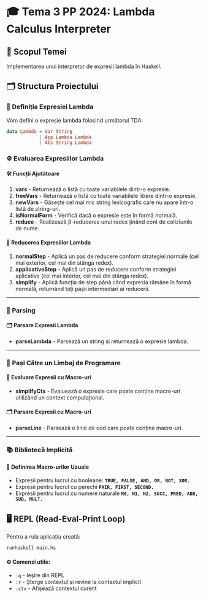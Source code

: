 # 🎓 Tema 3 PP 2024: Lambda Calculus Interpreter

## 🎯 Scopul Temei
Implementarea unui interpretor de expresii lambda în Haskell.

## 🗂️ Structura Proiectului
### 📝 Definiția Expresiei Lambda
Vom defini o expresie lambda folosind următorul TDA:
```haskell
data Lambda = Var String
            | App Lambda Lambda
            | Abs String Lambda
```

### ⚙️ Evaluarea Expresiilor Lambda
#### 🛠 Funcții Ajutătoare
1. **vars** - Returnează o listă cu toate variabilele dintr-o expresie.
2. **freeVars** - Returnează o listă cu toate variabilele libere dintr-o expresie.
3. **newVars** - Găsește cel mai mic string lexicografic care nu apare într-o listă de string-uri.
4. **isNormalForm** - Verifică dacă o expresie este în formă normală.
5. **reduce** - Realizează β-reducerea unui redex ținând cont de coliziunile de nume.

#### 🔄 Reducerea Expresiilor Lambda
1. **normalStep** - Aplică un pas de reducere conform strategiei normale (cel mai exterior, cel mai din stânga redex).
2. **applicativeStep** - Aplică un pas de reducere conform strategiei aplicative (cel mai interior, cel mai din stânga redex).
3. **simplify** - Aplică funcția de step până când expresia rămâne în formă normală, returnând toți pașii intermediari ai reducerii.

---

### 📜 Parsing 
#### 🗂 Parsare Expresii Lambda
- **parseLambda** - Parsează un string și returnează o expresie lambda.

---

### 🚀 Pași Către un Limbaj de Programare
#### 🧩 Evaluare Expresii cu Macro-uri
- **simplifyCtx** - Evaluează o expresie care poate conține macro-uri utilizând un context computațional.

#### 🗂 Parsare Expresii cu Macro-uri
- **parseLine** - Parsează o linie de cod care poate conține macro-uri.

---

### 📚 Bibliotecă Implicită
#### 📐 Definirea Macro-urilor Uzuale
- Expresii pentru lucrul cu booleane: **`TRUE, FALSE, AND, OR, NOT, XOR.`**
- Expresii pentru lucrul cu perechi **`PAIR, FIRST, SECOND.`**
- Expresii pentru lucrul cu numere naturale **`N0, N1, N2, SUCC, PRED, ADD, SUB, MULT.`**

## 🖥️ REPL (Read-Eval-Print Loop)
Pentru a rula aplicația creată:
```sh
runhaskell main.hs
```

#### ⚙️ Comenzi utile:
- `:q` - Ieşire din REPL
- `:r` - Șterge contextul și revine la contextul implicit
- `:ctx` - Afișează contextul curent
